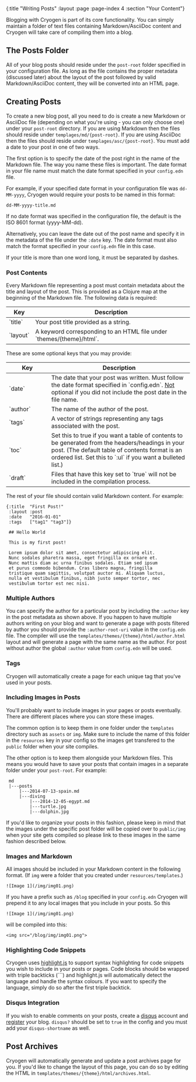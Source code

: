 {:title "Writing Posts"
 :layout :page
 :page-index 4
 :section "Your Content"}
 
Blogging with Cryogen is part of its core functionality. You can simply maintain a folder of text files containing Markdown/AsciiDoc content and Cryogen will take care of compiling them into a blog.

## The Posts Folder

All of your blog posts should reside under the `post-root` folder specified in your configuration file. As long as the file contains the proper metadata (discussed later) about the layout of the post followed by valid Markdown/AsciiDoc content, they will be converted into an HTML page.

## Creating Posts

To create a new blog post, all you need to do is create a new Markdown or AsciiDoc file (depending on what you're using - you can only choose one) under your `post-root` directory. If you are using Markdown then the files should reside under `templages/md/{post-root}`. If you are using AsciiDoc then the files should reside under `templages/asc/{post-root}`. You must add a date to your post in one of two ways.

The first option is to specify the date of the post right in the name of the Markdown file. The way you name these files is important. The date format in your file name must match the date format specified in your `config.edn` file.

For example, if your specified date format in your configuration file was `dd-MM-yyyy`, Cryogen would require your posts to be named in this format:

```
dd-MM-yyyy-title.md
```

If no date format was specified in the configuration file, the default is the ISO 8601 format (yyyy-MM-dd).

Alternatively, you can leave the date out of the post name and specify it in the metadata of the file under the `:date` key. The date format must also match the format specified in your `config.edn` file in this case.

If your title is more than one word long, it must be separated by dashes.

### Post Contents

Every Markdown file representing a post must contain metadata about the title and layout of the post. This is provided as a Clojure map at the beginning of the Markdown file. The following data is required:

<table class="table table-bordered">
<thead>
<tr>
<th>Key</th>
<th>Description</th>
</tr>
</thead>
<tbody>
<tr>
<td>`title`</td>
<td>Your post title provided as a string.</td>
</tr>
<tr>
<td>`layout`</td>
<td>A keyword corresponding to an HTML file under `themes/{theme}/html`.</td>
</tr>
</tbody>
</table>

These are some optional keys that you may provide:

<table class="table table-bordered">
<thead>
<tr>
<th>Key</th>
<th>Description</th>
</tr>
</thead>
<tbody>
<tr>
<td style="width:100px">`date`</td>
<td>The date that your post was written. Must follow the date format specified in `config.edn`. <u>Not</u> optional if you did not include the post date in the file name.</td>
</tr>
<tr>
<td>`author`</td>
<td>The name of the author of the post.</td>
</tr>
<tr>
<td>`tags`</td>
<td>A vector of strings representing any tags associated with the post.</td>
</tr>
<tr>
<td>`toc`</td>
<td>
Set this to true if you want a table of contents to be generated from the headers/headings in your post.
(The default table of contents format is an ordered list. Set this to `:ul` if you want a bulleted list.)
</td>
</tr>
<tr>
<td>`draft`</td>
<td>
Files that have this key set to `true` will not be included in the compilation process.
</td>
</tr>
</tbody>
</table>

The rest of your file should contain valid Markdown content. For example:

```
{:title  "First Post!"
 :layout :post
 :date   "2016-01-01"
 :tags   ["tag1" "tag3"]}

 ## Hello World

 This is my first post!

 Lorem ipsum dolor sit amet, consectetur adipiscing elit.
 Nunc sodales pharetra massa, eget fringilla ex ornare et.
 Nunc mattis diam ac urna finibus sodales. Etiam sed ipsum
 et purus commodo bibendum. Cras libero magna, fringilla
 tristique quam sagittis, volutpat auctor mi. Aliquam luctus,
 nulla et vestibulum finibus, nibh justo semper tortor, nec
 vestibulum tortor est nec nisi.
```

### Multiple Authors

You can specify the author for a particular post by including the `:author` key in the post metadata as shown above. If you happen to have multiple authors writing on your blog and want to generate a page with posts filtered by author you should provide the `:author-root-uri` value in the `config.edn` file. The compiler will use the `templates/themes/{theme}/html/author.html` layout and will generate a page with the same name as the author. For post without author the global `:author` value from `config.edn` will be used.

### Tags

Cryogen will automatically create a page for each unique tag that you've used in your posts.  
  
### Including Images in Posts

You'll probably want to include images in your pages or posts eventually. There are different places where you can store these images.

The common option is to keep them in one folder under the `templates` directory such as `assets` or `img`. Make sure to include the name of this folder in the `resources` key in your config so the images get transfered to the `public` folder when your site compiles.

The other option is to keep them alongside your Markdown files. This means you would have to save your posts that contain images in a separate folder under your `post-root`. For example:

```
 md
 |---posts
     |---2014-07-13-spain.md
     |---diving
         |---2014-12-05-egypt.md
         |---turtle.jpg
         |---dolphin.jpg
```

If you'd like to organize your posts in this fashion, please keep in mind that the images under the specific post folder will be copied over to `public/img` when your site gets compiled so please link to these images in the same fashion described below.

### Images and Markdown

All images should be included in your Markdown content in the following format. (If `img` were a folder that you created under `resources/templates`.)

```
![Image 1](/img/img01.png)
```

If you have a prefix such as `/blog` specified in your `config.edn` Cryogen will prepend it to any local images that you include in your posts. So this

```
![Image 1](/img/img01.png)
```

will be compiled into this:

```
<img src="/blog/img/img01.png">
```

### Highlighting Code Snippets

Cryogen uses [highlight.js](https://highlightjs.org/) to support syntax highlighting for code snippets you wish to include in your posts or pages. Code blocks should be wrapped with triple backticks (```)  and highlight.js will automatically detect the language and handle the syntax colours. If you want to specify the language, simply do so after the first triple backtick. 

### Disqus Integration

If you wish to enable comments on your posts, create a [disqus](https://disqus.com/) account and [register](https://disqus.com/admin/create/) your blog. `disqus?` should be set to `true` in the config and you must add your `disqus-shortname` as well.

## Post Archives

Cryogen will automatically generate and update a post archives page for you. If you'd like to change the layout of this page, you can do so by editing the HTML in `templates/themes/{theme}/html/archives.html`.

